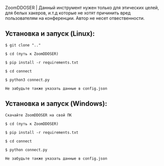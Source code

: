 ZoomDDOSER | Данный инструмент нужен только для этических целей, для белых хакеров,
и.т.д которые не хотят причинить вред пользователям на конференции.
Автор не несет отвественности.

## Установка и запуск (Linux):

`$ git clone ".."`

`$ cd (путь к ZoomDDOSER)`

`$ pip install -r requirements.txt`

`$ cd connect`

`$ python3 connect.py`

`Не забудьте также указать данные в config.json`

## Установка и запуск (Windows):

`Скачайте ZoomDDOSER на свой ПК`

`$ cd (путь к ZoomDDOSER)`

`$ pip install -r requirements.txt`

`$ cd connect`

`$ python connect.py`

`Не забудьте также указать данные в config.json`
